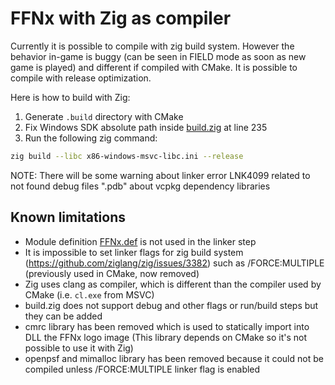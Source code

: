 # FFNx with Zig as compiler

Currently it is possible to compile with zig build system. However the behavior in-game is buggy (can be seen in FIELD mode as soon as new game is played) and different if compiled with CMake.
It is possible to compile with release optimization.

Here is how to build with Zig:
1. Generate `.build` directory with CMake
2. Fix Windows SDK absolute path inside [build.zig](build.zig) at line 235
3. Run the following zig command:

```bash
zig build --libc x86-windows-msvc-libc.ini --release
```

NOTE: There will be some warning about linker error LNK4099 related to not found debug files ".pdb" about vcpkg dependency libraries

## Known limitations

- Module definition [FFNx.def](misc/FFNx.def) is not used in the linker step
- It is impossible to set linker flags for zig build system (https://github.com/ziglang/zig/issues/3382) such as /FORCE:MULTIPLE (previously used in CMake, now removed)
- Zig uses clang as compiler, which is different than the compiler used by CMake (i.e. `cl.exe` from MSVC)
- build.zig does not support debug and other flags or run/build steps but they can be added
- cmrc library has been removed which is used to statically import into DLL the FFNx logo image (This library depends on CMake so it's not possible to use it with Zig)
- openpsf and mimalloc library has been removed because it could not be compiled unless /FORCE:MULTIPLE linker flag is enabled

